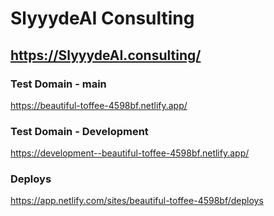 # SlyyydeAI Consulting
## https://SlyyydeAI.consulting/

### Test Domain - main
https://beautiful-toffee-4598bf.netlify.app/

### Test Domain - Development
https://development--beautiful-toffee-4598bf.netlify.app/

### Deploys
https://app.netlify.com/sites/beautiful-toffee-4598bf/deploys
